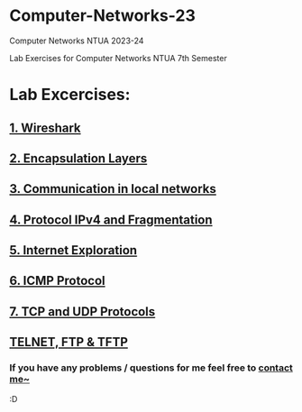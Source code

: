 # Computer-Networks-23
Computer Networks NTUA 2023-24

Lab Exercises for Computer Networks NTUA 7th Semester

# Lab Excercises:
## [1. Wireshark](/Lab1)
## [2. Encapsulation Layers](/Lab2)
## [3. Communication in local networks](/Lab3)
## [4. Protocol IPv4 and Fragmentation](/Lab4)
## [5. Internet Exploration](/Lab5)
## [6. ICMP Protocol](/Lab6)
## [7. TCP and UDP Protocols](/Lab7)
## [TELNET, FTP & TFTP](/Lab8)

### If you have any problems / questions for me feel free to [contact me~](https://github.com/ChainsawPerson)

:D
